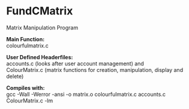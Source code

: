 # FundCMatrix
Matrix Manipulation Program

<b>Main Function:</b><br> 
colourfulmatrix.c

<b>User Defined Headerfiles:</b><br> 
accounts.c (looks after user account management) and<br> 
ColourMatrix.c (matrix functions for creation, manipulation, display and delete)

<b>Compiles with:</b><br>
gcc -Wall -Werror -ansi -o matrix.o colourfulmatrix.c accounts.c ColourMatrix.c -lm
